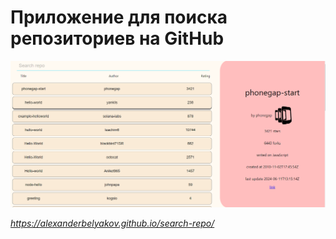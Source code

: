# Приложение для поиска репозиториев на GitHub

![alt text](image.png)

*https://alexanderbelyakov.github.io/search-repo/*
